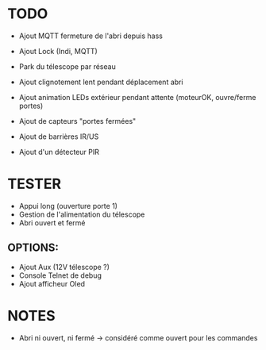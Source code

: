 TODO
====
- Ajout MQTT fermeture de  l'abri depuis hass
- Ajout Lock (Indi, MQTT)
- Park du télescope par réseau

- Ajout clignotement lent pendant déplacement abri
- Ajout animation LEDs extérieur pendant attente (moteurOK, ouvre/ferme portes)

- Ajout de capteurs "portes fermées"
- Ajout de barrières IR/US
- Ajout d'un détecteur PIR

TESTER
======
- Appui long (ouverture porte 1)
- Gestion de l'alimentation du télescope
- Abri ouvert et fermé 

OPTIONS:
--------
- Ajout Aux (12V télescope ?)
- Console Telnet de debug
- Ajout afficheur Oled

NOTES
=====
- Abri ni ouvert, ni fermé -> considéré comme ouvert pour les commandes
